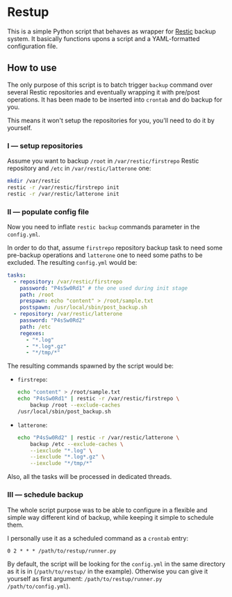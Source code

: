 # Restup

This is a simple Python script that behaves as wrapper for [Restic](https://github.com/restic) backup system.
It basically functions upons a script and a YAML-formatted configuration file.

## How to use

The only purpose of this script is to batch trigger `backup` command over several Restic repositories and eventually wrapping it with pre/post operations. It has been made to be inserted into `crontab` and do backup for you.

This means it won't setup the repositories for you, you'll need to do it by yourself.

### I — setup repositories

Assume you want to backup `/root` in `/var/restic/firstrepo` Restic repository and `/etc` in `/var/restic/latterone` one:

```bash
mkdir /var/restic
restic -r /var/restic/firstrepo init
restic -r /var/restic/latterone init
```

### II — populate config file

Now you need to inflate `restic backup` commands parameter in the `config.yml`.

In order to do that, assume `firstrepo` repository backup task to need some pre-backup operations and `latterone` one to need some paths to be excluded. The resulting `config.yml` would be:

```yaml
tasks:
  - repository: /var/restic/firstrepo
    password: "P4sSw0Rd1" # the one used during init stage
    path: /root
    prespawn: echo "content" > /root/sample.txt
    postspawn: /usr/local/sbin/post_backup.sh
  - repository: /var/restic/latterone
    password: "P4sSw0Rd2"
    path: /etc
    regexes:
      - "*.log"
      - "*.log*.gz"
      - "*/tmp/*"
```

The resulting commands spawned by the script would be:
- `firstrepo`:
  ```bash
  echo "content" > /root/sample.txt
  echo "P4sSw0Rd1" | restic -r /var/restic/firstrepo \
      backup /root --exclude-caches
  /usr/local/sbin/post_backup.sh
  ```
- `latterone`:
  ```bash
  echo "P4sSw0Rd2" | restic -r /var/restic/latterone \
      backup /etc --exclude-caches \
      --iexclude "*.log" \
      --iexclude "*.log*.gz" \
      --iexclude "*/tmp/*"
  ```

Also, all the tasks will be processed in dedicated threads.

### III — schedule backup

The whole script purpose was to be able to configure in a flexible and simple way different kind of backup, while keeping it simple to schedule them.

I personally use it as a scheduled command as a `crontab` entry:
```
0 2 * * * /path/to/restup/runner.py
```

By default, the script will be looking for the `config.yml` in the same directory as it is in (`/path/to/restup/` in the example). Otherwise you can give it yourself as first argument: `/path/to/restup/runner.py /path/to/config.yml`).
